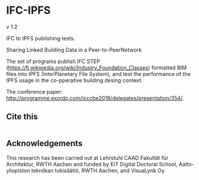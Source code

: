 # IFC-IPFS
v 1.2

IFC to IPFS publishing tests.

Sharing Linked Building Data in a Peer-to-PeerNetwork


The set of programs publish IFC STEP (https://fi.wikipedia.org/wiki/Industry_Foundation_Classes) formatted BIM files into IPFS (InterPlanetary File System), 
and test the performance of the IPFS usage in the co-pperative building desing context.

The conference paper:
http://programme.exordo.com/icccbe2018/delegates/presentation/354/.



## Cite this

```

```

## Acknowledgements
This research has been carried out at Lehrstuhl CAAD Fakultät für Architektur, RWTH Aachen and funded by EIT Digital Doctoral School, Aalto-yliopiston tekniikan tukisäätiö, RWTH Aachen, and VisuaLynk Oy.